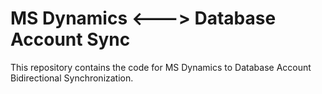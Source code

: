 MS Dynamics <---> Database Account Sync
=======

This repository contains the code for MS Dynamics to Database Account Bidirectional Synchronization.
